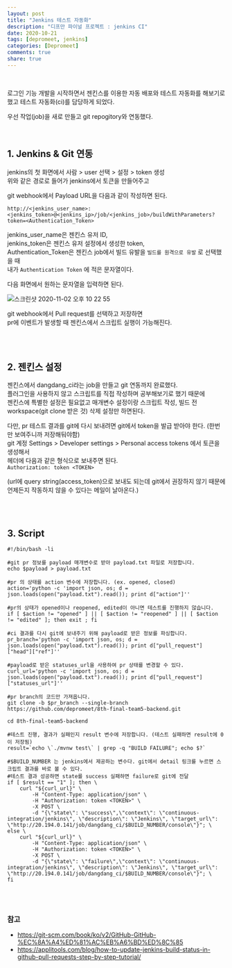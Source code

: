 ```yaml
---
layout: post
title: "Jenkins 테스트 자동화"    
description: "디프만 파이널 프로젝트 : jenkins CI"
date: 2020-10-21
tags: [depromeet, jenkins]
categories: [Depromeet]
comments: true
share: true
--- 
```


<br />


로그인 기능 개발을 시작하면서 젠킨스를 이용한 자동 배포와 테스트 자동화를 해보기로 했고 테스트 자동화(ci)를 담당하게 되었다.     

우선 작업(job)을 새로 만들고 git repogitory와 연동했다.   

<br />       
 
## 1. Jenkins & Git 연동                

jenkins의 첫 화면에서 사람 > user 선택 > 설정 > token 생성       
위와 같은 경로로 들어가 jenkins에서 토큰을 만들어주고          

git webhook에서 Payload URL을 다음과 같이 작성하면 된다.             

```
http://<jenkins_user_name>:<jenkins_token>@<jenkins_ip>/job/<jenkins_job>/buildWithParameters?token=<Authentication_Token>
```

jenkins_user_name은 젠킨스 유저 ID,       
jenkins_token은 젠킨스 유저 설정에서 생성한 token,       
Authentication_Token은 젠킨스 job에서 빌드 유발을 `빌드를 원격으로 유발` 로 선택했을 때        
내가	`Authentication Token` 에 적은 문자열이다.           

다음 화면에서 원하는 문자열을 입력하면 된다.      

 
![스크린샷 2020-11-02 오후 10 22 55](https://user-images.githubusercontent.com/33855307/97872903-24682800-1d5a-11eb-9e3d-b45ec542b776.png)    


git webhook에서 Pull request를 선택하고 저장하면        
pr에 이벤트가 발생할 때 젠킨스에서 스크립트 실행이 가능해진다.       

<br />    
<br />         


## 2. 젠킨스 설정   

젠킨스에서 dangdang_ci라는 job을 만들고 git 연동까지 완료했다.       
플러그인을 사용하지 않고 스크립트를 직접 작성하며 공부해보기로 했기 때문에   
젠킨스에 특별한 설정은 필요없고 매개변수 설정이랑 스크립트 작성, 빌드 전 workspace(git clone 받은 것) 삭제 설정만 하면된다.    

다만, pr 테스트 결과를 git에 다시 보내려면 git에서 token을 발급 받아야 한다. (한번만 보여주니까 저장해둬야함)    
git 계정 Settings > Developer settings > Personal access tokens 에서 토큰을 생성해서      
헤더에 다음과 같은 형식으로 보내주면 된다.   
`Authorization: token <TOKEN>`    

(url에 query string(access_token)으로 보내도 되는데 git에서 권장하지 않기 때문에 언제든지 작동하지 않을 수 있다는 메일이 날아온다.)


 <br />          
<br />         

## 3. Script         



```                
#!/bin/bash -li

#git pr 정보를 payload 매개변수로 받아 payload.txt 파일로 저장합니다.    
echo $payload > payload.txt 

#pr 의 상태를 action 변수에 저장합니다. (ex. opened, closed)
action='python -c 'import json, os; d = json.loads(open("payload.txt").read()); print d["action"]'' 

#pr의 상태가 opened이나 reopened, edited이 아니면 테스트를 진행하지 않습니다.   
if [ $action != "opened" ] || [ $action != "reopened" ] || [ $action != "edited" ]; then exit ; fi

#ci 결과를 다시 git에 보내주기 위해 payload로 받은 정보를 파싱합니다. 
pr_branch='python -c 'import json, os; d = json.loads(open("payload.txt").read()); print d["pull_request"]["head"]["ref"]'' 

#payload로 받은 statuses_url을 사용하여 pr 상태를 변경할 수 있다.   
curl_url='python -c 'import json, os; d = json.loads(open("payload.txt").read()); print d["pull_request"]["statuses_url"]'' 

#pr branch의 코드만 가져옵니다. 
git clone -b $pr_branch --single-branch https://github.com/depromeet/8th-final-team5-backend.git

cd 8th-final-team5-backend 

#테스트 진행, 결과가 실패인지 result 변수에 저장합니다. (테스트 실패하면 result에 0이 저장됨)
result=`echo \`./mvnw test\` | grep -q "BUILD FAILURE"; echo $?`

#$BUILD_NUMBER 는 jenkins에서 제공하는 변수다. git에서 detail 링크를 누르면 스크립트 결과를 바로 볼 수 있다.     
#테스트 결과 성공하면 state를 success 실패하면 failure로 git에 전달   
if [ $result == "1" ]; then \
	curl "${curl_url}" \
  		-H "Content-Type: application/json" \
  		-H "Authorization: token <TOKEN>" \
  		-X POST \
  		-d "{\"state\": \"success\",\"context\": \"continuous-integration/jenkins\", \"description\": \"Jenkins\", \"target_url\": \"http://20.194.0.141/job/dangdang_ci/$BUILD_NUMBER/console\"}"; \
else \ 
	curl "${curl_url}" \ 
  		-H "Content-Type: application/json" \
  		-H "Authorization: token <TOKEN>" \
  		-X POST \
  		-d "{\"state\": \"failure\",\"context\": \"continuous-integration/jenkins\", \"description\": \"Jenkins\", \"target_url\": \"http://20.194.0.141/job/dangdang_ci/$BUILD_NUMBER/console\"}"; \
fi
```       

<br />       
<br />         

### 참고       

- <https://git-scm.com/book/ko/v2/GitHub-GitHub-%EC%8A%A4%ED%81%AC%EB%A6%BD%ED%8C%85>         
- <https://applitools.com/blog/how-to-update-jenkins-build-status-in-github-pull-requests-step-by-step-tutorial/>       

   